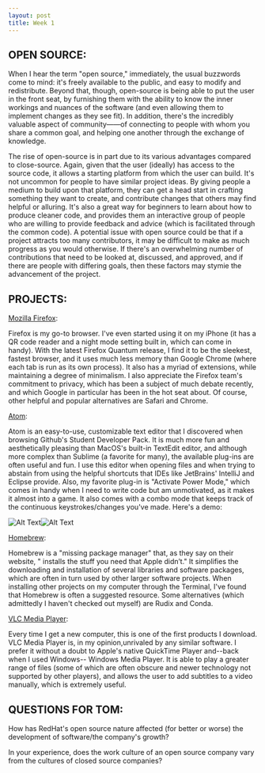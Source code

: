 ```yaml
---
layout: post
title: Week 1
---
```



## OPEN SOURCE:
When I hear the term "open source," immediately, the usual buzzwords come to mind: it's freely available to the public, and easy to modify and redistribute. Beyond that, though, open-source is being able to put the user in the front seat, by furnishing them with the ability to know the inner workings and nuances of the software (and even allowing them to implement changes as they see fit). In addition, there's the incredibly valuable aspect of community——of connecting to people with whom you share a common goal, and helping one another through the exchange of knowledge.

The rise of open-source is in part due to its various advantages compared to close-source. Again, given that the user (ideally) has access to the source code, it allows a starting platform from which the user can build. It's not uncommon for people to have similar project ideas. By giving people a medium to build upon that platform, they can get a head start in crafting something they want to create, and contribute changes that others may find helpful or alluring. It's also a great way for beginners to learn about how to produce cleaner code, and provides them an interactive group of people who are willing to provide feedback and advice (which is facilitated through the common code). A potential issue with open source could be that if a project attracts too many contributors, it may be difficult to make as much progress as you would otherwise. If there's an overwhelming number of contributions that need to be looked at, discussed, and approved, and if there are people with differing goals, then these factors may stymie the advancement of the project.

## PROJECTS:
[Mozilla Firefox](https://www.mozilla.org/en-US/firefox/new/):

Firefox is my go-to browser. I've even started using it on my iPhone (it has a QR code reader and a night mode setting built in, which can come in handy). With the latest Firefox Quantum release, I find it to be the sleekest, fastest browser, and it uses much less memory than Google Chrome (where each tab is run as its own process). It also has a myriad of extensions, while maintaining a degree of minimalism. I also appreciate the Firefox team's commitment to privacy, which has been a subject of much debate recently, and which Google in particular has been in the hot seat about. Of course, other helpful and popular alternatives are Safari and Chrome.

[Atom](https://atom.io/): 

Atom is an easy-to-use, customizable text editor that I discovered when browsing Github's Student Developer Pack. It is much more fun and aesthetically pleasing than MacOS's built-in TextEdit editor, and although more complex than Sublime (a favorite for many), the available plug-ins are often useful and fun. I use this editor when opening files and when trying to abstain from using the helpful shortcuts that IDEs like JetBrains' IntelliJ and Eclipse provide. Also, my favorite plug-in is "Activate Power Mode," which comes in handy when I need to write code but am unmotivated, as it makes it almost into a game. It also comes with a combo mode that keeps track of the continuous keystrokes/changes you've made. Here's a demo:

![Alt Text](https://i.github-camo.com/b1d03b9b7a9d7dc9a32d1eab307b5378f8c59a7b/68747470733a2f2f636c6f75642e67697468756275736572636f6e74656e742e636f6d2f6173736574732f3638383431352f31313631353536352f31306631363435362d396336352d313165352d386166342d3236356630316663383361302e676966)![Alt Text](https://i.github-camo.com/ca572e22e64a42c44f59e1ebb40d4a1e1b748761/68747470733a2f2f636c6f75642e67697468756275736572636f6e74656e742e636f6d2f6173736574732f31303539303739392f31383831373233372f38373663326438342d383332312d313165362d383332342d6631353430363034633062642e676966)

[Homebrew](https://brew.sh/): 

Homebrew is a "missing package manager" that, as they say on their website, "
installs the stuff you need that Apple didn’t." It simplifies the downloading and installation of several libraries and software packages, which are often in turn used by other larger software projects. When installing other projects on my computer through the Terminal, I've found that Homebrew is often a suggested resource. Some alternatives (which admittedly I haven't checked out myself) are Rudix and Conda.

[VLC Media Player](https://www.videolan.org/vlc/index.html): 

Every time I get a new computer, this is one of the first products I download. VLC Media Player is, in my opinion,unrivaled by any similar software. I prefer it without a doubt to Apple's native QuickTime Player and--back when I used Windows-- Windows Media Player. It is able to play a greater range of files (some of which are often obscure and newer technology not supported by other players), and allows the user to add subtitles to a video manually, which is extremely useful.

## QUESTIONS FOR TOM:
How has RedHat's open source nature affected (for better or worse) the development of software/the company's growth?

In your experience, does the work culture of an open source company vary from the cultures of closed source companies?
